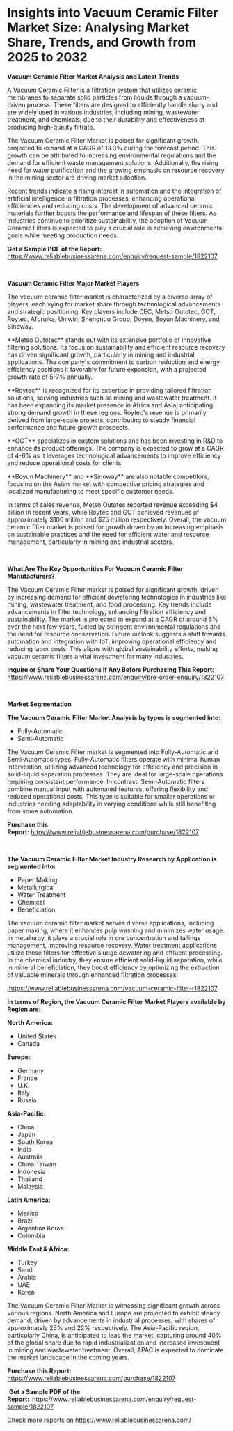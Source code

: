 <p><h1>Insights into Vacuum Ceramic Filter Market Size: Analysing Market Share, Trends, and Growth from 2025 to 2032</h1></p><p><strong>Vacuum Ceramic Filter Market Analysis and Latest Trends</strong></p>
<p><p>A Vacuum Ceramic Filter is a filtration system that utilizes ceramic membranes to separate solid particles from liquids through a vacuum-driven process. These filters are designed to efficiently handle slurry and are widely used in various industries, including mining, wastewater treatment, and chemicals, due to their durability and effectiveness at producing high-quality filtrate.</p><p>The Vacuum Ceramic Filter Market is poised for significant growth, projected to expand at a CAGR of 13.3% during the forecast period. This growth can be attributed to increasing environmental regulations and the demand for efficient waste management solutions. Additionally, the rising need for water purification and the growing emphasis on resource recovery in the mining sector are driving market adoption. </p><p>Recent trends indicate a rising interest in automation and the integration of artificial intelligence in filtration processes, enhancing operational efficiencies and reducing costs. The development of advanced ceramic materials further boosts the performance and lifespan of these filters. As industries continue to prioritize sustainability, the adoption of Vacuum Ceramic Filters is expected to play a crucial role in achieving environmental goals while meeting production needs.</p></p>
<p><strong>Get a Sample PDF of the Report:&nbsp;</strong> <a href="https://www.reliablebusinessarena.com/enquiry/request-sample/1822107?utm_campaign=2477&utm_medium=2&utm_source=Github&utm_content=ia&utm_term=18022025&utm_id=vacuum-ceramic-filter">https://www.reliablebusinessarena.com/enquiry/request-sample/1822107</a></p>
<p>&nbsp;</p>
<p><strong>Vacuum Ceramic Filter Major Market Players</strong></p>
<p><p>The vacuum ceramic filter market is characterized by a diverse array of players, each vying for market share through technological advancements and strategic positioning. Key players include CEC, Metso Outotec, GCT, Roytec, Afuruika, Uniwin, Shengnuo Group, Doyen, Boyun Machinery, and Sinoway.</p><p>**Metso Outotec** stands out with its extensive portfolio of innovative filtering solutions. Its focus on sustainability and efficient resource recovery has driven significant growth, particularly in mining and industrial applications. The company's commitment to carbon reduction and energy efficiency positions it favorably for future expansion, with a projected growth rate of 5-7% annually.</p><p>**Roytec** is recognized for its expertise in providing tailored filtration solutions, serving industries such as mining and wastewater treatment. It has been expanding its market presence in Africa and Asia, anticipating strong demand growth in these regions. Roytec's revenue is primarily derived from large-scale projects, contributing to steady financial performance and future growth prospects.</p><p>**GCT** specializes in custom solutions and has been investing in R&D to enhance its product offerings. The company is expected to grow at a CAGR of 4-6% as it leverages technological advancements to improve efficiency and reduce operational costs for clients.</p><p>**Boyun Machinery** and **Sinoway** are also notable competitors, focusing on the Asian market with competitive pricing strategies and localized manufacturing to meet specific customer needs.</p><p>In terms of sales revenue, Metso Outotec reported revenue exceeding $4 billion in recent years, while Roytec and GCT achieved revenues of approximately $100 million and $75 million respectively. Overall, the vacuum ceramic filter market is poised for growth driven by an increasing emphasis on sustainable practices and the need for efficient water and resource management, particularly in mining and industrial sectors.</p></p>
<p>&nbsp;</p>
<p><strong>What Are The Key Opportunities For Vacuum Ceramic Filter Manufacturers?</strong></p>
<p><p>The Vacuum Ceramic Filter market is poised for significant growth, driven by increasing demand for efficient dewatering technologies in industries like mining, wastewater treatment, and food processing. Key trends include advancements in filter technology, enhancing filtration efficiency and sustainability. The market is projected to expand at a CAGR of around 6% over the next few years, fueled by stringent environmental regulations and the need for resource conservation. Future outlook suggests a shift towards automation and integration with IoT, improving operational efficiency and reducing labor costs. This aligns with global sustainability efforts, making vacuum ceramic filters a vital investment for many industries.</p></p>
<p><strong>Inquire or Share Your Questions If Any Before Purchasing This Report:</strong> <a href="https://www.reliablebusinessarena.com/enquiry/pre-order-enquiry/1822107?utm_campaign=2477&utm_medium=2&utm_source=Github&utm_content=ia&utm_term=18022025&utm_id=vacuum-ceramic-filter">https://www.reliablebusinessarena.com/enquiry/pre-order-enquiry/1822107</a></p>
<p>&nbsp;</p>
<p><strong>Market Segmentation</strong></p>
<p><strong>The Vacuum Ceramic Filter Market Analysis by types is segmented into:</strong></p>
<p><ul><li>Fully-Automatic</li><li>Semi-Automatic</li></ul></p>
<p><p>The Vacuum Ceramic Filter market is segmented into Fully-Automatic and Semi-Automatic types. Fully-Automatic filters operate with minimal human intervention, utilizing advanced technology for efficiency and precision in solid-liquid separation processes. They are ideal for large-scale operations requiring consistent performance. In contrast, Semi-Automatic filters combine manual input with automated features, offering flexibility and reduced operational costs. This type is suitable for smaller operations or industries needing adaptability in varying conditions while still benefiting from some automation.</p></p>
<p><strong>Purchase this Report:&nbsp;</strong><a href="https://www.reliablebusinessarena.com/purchase/1822107?utm_campaign=2477&utm_medium=2&utm_source=Github&utm_content=ia&utm_term=18022025&utm_id=vacuum-ceramic-filter">https://www.reliablebusinessarena.com/purchase/1822107</a></p>
<p>&nbsp;</p>
<p><strong>The Vacuum Ceramic Filter Market Industry Research by Application is segmented into:</strong></p>
<p><ul><li>Paper Making</li><li>Metallurgical</li><li>Water Treatment</li><li>Chemical</li><li>Beneficiation</li></ul></p>
<p><p>The vacuum ceramic filter market serves diverse applications, including paper making, where it enhances pulp washing and minimizes water usage. In metallurgy, it plays a crucial role in ore concentration and tailings management, improving resource recovery. Water treatment applications utilize these filters for effective sludge dewatering and effluent processing. In the chemical industry, they ensure efficient solid-liquid separation, while in mineral beneficiation, they boost efficiency by optimizing the extraction of valuable minerals through enhanced filtration processes.</p></p>
<p><a href="https://www.reliablebusinessarena.com/vacuum-ceramic-filter-r1822107?utm_campaign=2477&utm_medium=2&utm_source=Github&utm_content=ia&utm_term=18022025&utm_id=vacuum-ceramic-filter">&nbsp;https://www.reliablebusinessarena.com/vacuum-ceramic-filter-r1822107</a></p>
<p><strong>In terms of Region, the Vacuum Ceramic Filter Market Players available by Region are:</strong></p>
<p>
    <p> <strong> North America: </strong>
        <ul>
            <li>United States</li>
            <li>Canada</li>
        </ul>
        </p> 
    <p> <strong> Europe: </strong>
        <ul>
            <li>Germany</li>
            <li>France</li>
            <li>U.K.</li>
            <li>Italy</li>
            <li>Russia</li>
        </ul>
        </p> 
    <p> <strong> Asia-Pacific: </strong>
        <ul>
            <li>China</li>
            <li>Japan</li>
            <li>South Korea</li>
            <li>India</li>
            <li>Australia</li>
            <li>China Taiwan</li>
            <li>Indonesia</li>
            <li>Thailand</li>
            <li>Malaysia</li>
        </ul>
        </p> 
    <p> <strong> Latin America: </strong>
        <ul>
            <li>Mexico</li>
            <li>Brazil</li>
            <li>Argentina Korea</li>
            <li>Colombia</li>
        </ul>
        </p> 
    <p> <strong> Middle East & Africa: </strong>
        <ul>
            <li>Turkey</li>
            <li>Saudi</li>
            <li>Arabia</li>
            <li>UAE</li>
            <li>Korea</li>
        </ul>
    </p>
    </p>
<p><p>The Vacuum Ceramic Filter Market is witnessing significant growth across various regions. North America and Europe are projected to exhibit steady demand, driven by advancements in industrial processes, with shares of approximately 25% and 22% respectively. The Asia-Pacific region, particularly China, is anticipated to lead the market, capturing around 40% of the global share due to rapid industrialization and increased investment in mining and wastewater treatment. Overall, APAC is expected to dominate the market landscape in the coming years.</p></p>
<p><strong>Purchase this Report: </strong><a href="https://www.reliablebusinessarena.com/purchase/1822107?utm_campaign=2477&utm_medium=2&utm_source=Github&utm_content=ia&utm_term=18022025&utm_id=vacuum-ceramic-filter">https://www.reliablebusinessarena.com/purchase/1822107</a></p>
<p>&nbsp;<strong>Get a Sample PDF of the Report:&nbsp;&nbsp;</strong><a href="https://www.reliablebusinessarena.com/enquiry/request-sample/1822107?utm_campaign=2477&utm_medium=2&utm_source=Github&utm_content=ia&utm_term=18022025&utm_id=vacuum-ceramic-filter">https://www.reliablebusinessarena.com/enquiry/request-sample/1822107</a></p>
<p><strong></strong></p>
<p>Check more reports on <a href="https://www.reliablebusinessarena.com/?utm_campaign=2477&utm_medium=2&utm_source=Github&utm_content=ia&utm_term=18022025&utm_id=vacuum-ceramic-filter">https://www.reliablebusinessarena.com/</a></p>
